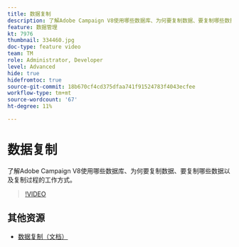 ```yaml
---
title: 数据复制
description: 了解Adobe Campaign V8使用哪些数据库、为何要复制数据、要复制哪些数据以及复制过程的工作方式。
feature: 数据管理
kt: 7976
thumbnail: 334460.jpg
doc-type: feature video
team: TM
role: Administrator, Developer
level: Advanced
hide: true
hidefromtoc: true
source-git-commit: 18b670cf4cd375dfaa741f91524783f4043ecfee
workflow-type: tm+mt
source-wordcount: '67'
ht-degree: 11%

---
```


# 数据复制

了解Adobe Campaign V8使用哪些数据库、为何要复制数据、要复制哪些数据以及复制过程的工作方式。

>[!VIDEO](https://video.tv.adobe.com/v/334460?quality=12)

## 其他资源

* [数据复制（文档）](https://experienceleague.adobe.com/docs/campaign/campaign-v8/config/replication.html?lang=en#data-replication)
